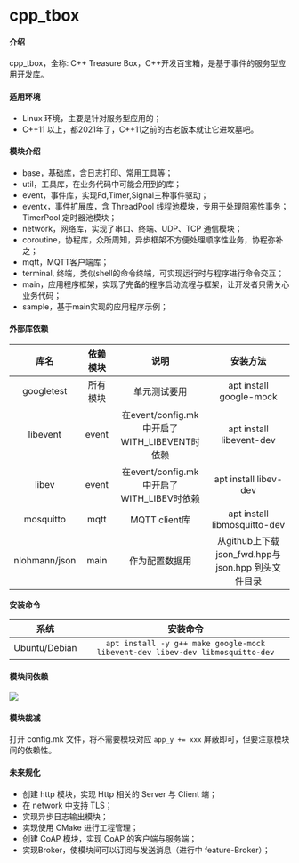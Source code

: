 # cpp\_tbox

#### 介绍
cpp\_tbox，全称: C++ Treasure Box，C++开发百宝箱，是基于事件的服务型应用开发库。

#### 适用环境

- Linux 环境，主要是针对服务型应用的；
- C++11 以上，都2021年了，C++11之前的古老版本就让它进坟墓吧。

#### 模块介绍

- base，基础库，含日志打印、常用工具等；
- util，工具库，在业务代码中可能会用到的库；
- event，事件库，实现Fd,Timer,Signal三种事件驱动；
- eventx，事件扩展库，含 ThreadPool 线程池模块，专用于处理阻塞性事务；TimerPool 定时器池模块；
- network，网络库，实现了串口、终端、UDP、TCP 通信模块；
- coroutine，协程库，众所周知，异步框架不方便处理顺序性业务，协程弥补之；
- mqtt，MQTT客户端库；
- terminal, 终端，类似shell的命令终端，可实现运行时与程序进行命令交互；
- main，应用程序框架，实现了完备的程序启动流程与框架，让开发者只需关心业务代码；
- sample，基于main实现的应用程序示例；

#### 外部库依赖

| 库名 | 依赖模块 | 说明 | 安装方法 |
|:----:|:--------:|:----:|:--------:|
| googletest | 所有模块 | 单元测试要用 | apt install google-mock |
| libevent | event | 在event/config.mk中开启了WITH\_LIBEVENT时依赖 | apt install libevent-dev |
| libev | event | 在event/config.mk中开启了WITH\_LIBEV时依赖 | apt install libev-dev |
| mosquitto | mqtt | MQTT client库 | apt install libmosquitto-dev |
| nlohmann/json | main | 作为配置数据用 | 从github上下载json\_fwd.hpp与json.hpp 到头文件目录 |

**安装命令**

| 系统 | 安装命令 |
|:----:|:------:|
| Ubuntu/Debian | `apt install -y g++ make google-mock libevent-dev libev-dev libmosquitto-dev` |

#### 模块间依赖

![](http://assets.processon.com/chart_image/6227efafe401fd18bcfc83e8.png)

#### 模块裁减

打开 config.mk 文件，将不需要模块对应 `app_y += xxx` 屏蔽即可，但要注意模块间的依赖性。

#### 未来规化

- 创建 http 模块，实现 Http 相关的 Server 与 Client 端；
- 在 network 中支持 TLS；
- 实现异步日志输出模块；
- 实现使用 CMake 进行工程管理；
- 创建 CoAP 模块，实现 CoAP 的客户端与服务端；
- 实现Broker，使模块间可以订阅与发送消息（进行中 feature-Broker）；
